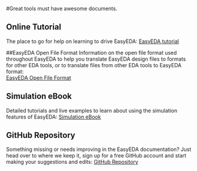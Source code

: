 #Great tools must have awesome documents.

## Online Tutorial
 The place to go for help on learning to drive EasyEDA:
[EasyEDA tutorial](http://easyeda.com/Doc/Tutorial/)

##EasyEDA Open File Format
 Information on the open file format used throughout EasyEDA to help you translate EasyEDA design files to formats for other EDA tools, or to translate files from other EDA tools to EasyEDA format:  
 [EasyEDA Open File Format](http://easyeda.com/Doc/Open-File-Format/)
 
## Simulation eBook
 Detailed tutorials and live examples to learn about using the simulation features of EasyEDA:
 [Simulation eBook](http://easyeda.com/Doc/Simulation-eBook/)
 
## GitHub Repository
 Something missing or needs improving in the EasyEDA documentation? Just head over to where we keep it, sign up for a free GitHub account and start making your suggestions and edits:
 [GitHub Repository](https://github.com/dillonHe/EasyEDA-Documents)
